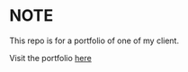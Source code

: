 # NOTE
This repo is for a portfolio of one of my client. 

Visit the portfolio [here](https://arstylens.vercel.app/)
